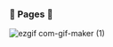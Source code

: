 ### :bookmark_tabs:&nbsp;Pages&nbsp;:bookmark_tabs:

![ezgif com-gif-maker (1)](https://user-images.githubusercontent.com/93702328/179508687-f10ad924-5727-415d-bcbe-5d12ed73e30c.gif)
